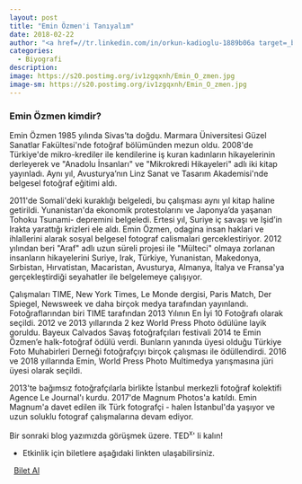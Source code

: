 ```yaml
---
layout: post
title: "Emin Özmen'i Tanıyalım"
date: 2018-02-22
author: "<a href=//tr.linkedin.com/in/orkun-kadioglu-1889b06a target=_blank>Orkun Kadıoğlu</a>"
categories:
  - Biyografi
description:
image: https://s20.postimg.org/iv1zgqxnh/Emin_O_zmen.jpg
image-sm: https://s20.postimg.org/iv1zgqxnh/Emin_O_zmen.jpg
---
```

### Emin Özmen kimdir?

Emin Özmen 1985 yılında Sivas’ta doğdu. Marmara Üniversitesi Güzel Sanatlar Fakültesi'nde fotoğraf bölümünden mezun oldu. 2008'de Türkiye'de mikro-krediler ile kendilerine iş kuran kadınların hikayelerinin derleyerek ve "Anadolu İnsanları" ve "Mikrokredi Hikayeleri" adlı iki kitap yayınladı. Aynı yıl, Avusturya’nın Linz Sanat ve Tasarım Akademisi'nde belgesel fotoğraf eğitimi aldı.

2011'de Somali'deki kuraklığı belgeledi, bu çalışması aynı yıl kitap haline getirildi. Yunanistan'da ekonomik protestolarını ve Japonya’da yaşanan Tohoku Tsunami- depremini belgeledi. Ertesi yıl, Suriye iç savaşı ve Işid’in Irakta yarattığı krizleri ele aldı. Emin Özmen, odagina insan haklari ve ihlallerini alarak sosyal belgesel fotograf calismalari gerceklestiriyor. 2012 yılından beri "Araf" adlı uzun süreli projesi ile "Mülteci" olmaya zorlanan insanların hikayelerini Suriye, Irak, Türkiye, Yunanistan, Makedonya, Sırbistan, Hırvatistan, Macaristan, Avusturya, Almanya, İtalya ve Fransa'ya gerçekleştirdiği seyahatler ile belgelemeye çalışıyor.

Çalışmaları TIME, New York Times, Le Monde dergisi, Paris Match, Der Spiegel, Newsweek ve daha birçok medya tarafından yayınlandı. Fotoğraflarından biri TIME tarafından 2013 Yılının En İyi 10 Fotoğrafı olarak seçildi. 2012 ve 2013 yıllarında 2 kez World Press Photo ödülüne layik goruldu. Bayeux Calvados Savaş fotoğrafçıları festivali 2014 te Emin Özmen’e halk-fotoğraf ödülü verdi. Bunların yanında üyesi olduğu Türkiye Foto Muhabirleri Derneği fotoğrafçıyı birçok çalışması ile ödüllendirdi. 2016 ve 2018 yıllarında Emin, World Press Photo Multimedya yarışmasına jüri üyesi olarak seçildi.

2013'te bağımsız fotoğrafçılarla birlikte İstanbul merkezli fotoğraf kolektifi Agence Le Journal'ı kurdu. 2017'de Magnum Photos'a katıldı. Emin Magnum'a davet edilen ilk Türk fotografçi - halen İstanbul'da yaşıyor ve uzun soluklu fotograf çalışmalarına devam ediyor.


Bir sonraki blog yazımızda görüşmek üzere.
TED<sup>x</sup>' li kalın!
&nbsp;

- Etkinlik için biletlere aşağıdaki linkten ulaşabilirsiniz.

<i class="fa fa-lg fa-ticket" aria-hidden="true"></i>&nbsp; <a href="https://www.biletino.com/event/eventdetail/4477" target="_blank"> Bilet Al</a>
